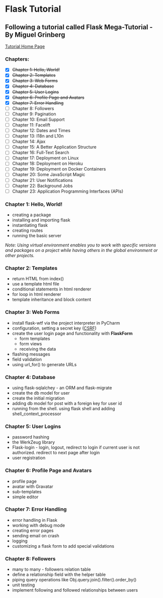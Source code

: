# Flask Tutorial
## Following a tutorial called Flask Mega-Tutorial - By Miguel Grinberg

[Tutorial Home Page](https://blog.miguelgrinberg.com/post/the-flask-mega-tutorial-part-i-hello-world)

### Chapters:
- [x] ~~Chapter 1: Hello, World!~~
- [x] ~~Chapter 2: Templates~~
- [x] ~~Chapter 3: Web Forms~~
- [x] ~~Chapter 4: Database~~
- [x] ~~Chapter 5: User Logins~~
- [x] ~~Chapter 6: Profile Page and Avatars~~
- [x] ~~Chapter 7: Error Handling~~
- [ ] Chapter 8: Followers
- [ ] Chapter 9: Pagination
- [ ] Chapter 10: Email Support
- [ ] Chapter 11: Facelift
- [ ] Chapter 12: Dates and Times
- [ ] Chapter 13: I18n and L10n
- [ ] Chapter 14: Ajax
- [ ] Chapter 15: A Better Application Structure
- [ ] Chapter 16: Full-Text Search
- [ ] Chapter 17: Deployment on Linux
- [ ] Chapter 18: Deployment on Heroku
- [ ] Chapter 19: Deployment on Docker Containers
- [ ] Chapter 20: Some JavaScript Magic
- [ ] Chapter 21: User Notifications
- [ ] Chapter 22: Background Jobs
- [ ] Chapter 23: Application Programming Interfaces (APIs)

### Chapter 1: Hello, World!
- creating a package
- installing and importing flask
- instantiating flask
- creating routes
- running the basic server

*Note: Using virtual environment enables you to work with specific versions
 and packages on a project while having others in the global environment or other projects.*

### Chapter 2: Templates
- return HTML from index()
- use a template html file
- conditional statements in html renderer
- for loop in html renderer
- template inheritance and block content

### Chapter 3: Web Forms
- install flask-wtf via the project interpreter in PyCharm
- configuration, setting a secret key ([CSRF](https://en.wikipedia.org/wiki/Cross-site_request_forgery))
- create the user login page and functionality with **FlaskForm**
  - form templates
  - form views
  - receiving the data
- flashing messages
- field validation
- using url_for() to generate URLs

### Chapter 4: Database
- using flask-sqlalchey - an ORM and flask-migrate
- create the db model for user
- create the initial migration
- adding db model for post with a foreign key for user id
- running from the shell. using flask shell and adding shell_context_processor

### Chapter 5: User Logins
- password hashing
- the WerkZeug library
- Flask-login - login, logout, redirect to login if current user is not authorized. redirect to next page after login
- user registration

### Chapter 6: Profile Page and Avatars
- profile page
- avatar with Gravatar
- sub-templates
- simple editor

### Chapter 7: Error Handling
- error handling in Flask
- working with debug mode
- creating error pages
- sending email on crash
- logging
- customizing a flask form to add special validations

### Chapter 8: Followers
- many to many - followers relation table
- define a relationship field with the helper table
- piping query operations like Obj.query.join().filter().order_by()
- unit testing
- implement following and followed relationships between users
